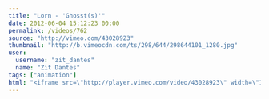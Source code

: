 ```yaml
---
title: "Lorn - 'Ghosst(s)'"
date: 2012-06-04 15:12:23 00:00
permalink: /videos/762
source: "http://vimeo.com/43028923"
thumbnail: "http://b.vimeocdn.com/ts/298/644/298644101_1280.jpg"
user:
  username: "zit_dantes"
  name: "Zit Dantes"
tags: ["animation"]
html: "<iframe src=\"http://player.vimeo.com/video/43028923\" width=\"1280\" height=\"720\" frameborder=\"0\" webkitAllowFullScreen mozallowfullscreen allowFullScreen></iframe>"
---
```


